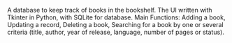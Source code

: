 A database to keep track of books in the bookshelf. The UI written with Tkinter in Python, with SQLite for database.
Main Functions: Adding a book, Updating a record, Deleting a book, Searching for a book by one or several criteria (title, author, year of release, language, 
number of pages or status).
